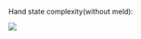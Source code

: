Hand state complexity(without meld):

![](https://latex.codecogs.com/gif.latex?[x^{14}]((\sum_{n=0}^{4}&space;x^{n})^{36})=649779192378=6.5*10^{11})
